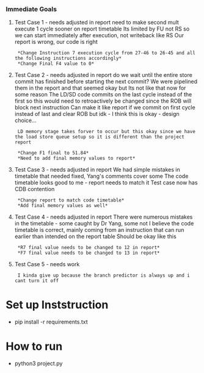 ### Immediate Goals

1) Test Case 1 - needs adjusted in report
        need to make second mult execute 1 cycle sooner on report timetable
        Its limited by FU not RS so we can start immediately after execution, not writeback like RS
        Our report is wrong, our code is right

        *Change Instruction 7 execution cycle from 27-46 to 26-45 and all the following instructions accordingly*
        *Change Final F4 value to 0*

2) Test Case 2 - needs adjusted in report
        do we wait until the entire store commit has finished before starting the next commit?
        We were pipelined them in the report and that seemed okay but Its not like that now for some reason
        The LD/SD code commits on the last cycle instead of the first so this would need to retroactively be changed since the ROB will block next instruction
        Can make it like report if we commit on first cycle instead of last and clear ROB but idk - I think this is okay - design choice...

        LD memory stage takes forver to occur but this okay since we have the load store queue setup so it is different than the project report

        *Change F1 final to 51.84*
        *Need to add final memory values to report*

3) Test Case 3 - needs adjusted in report
        We had simple mistakes in timetable that needed fixed, Yang's comments cover some
        The code timetable looks good to me - report  needs to match it
        Test case now has CDB contention
        
        *Change report to match code timetable*
        *Add final memory values as well*

4) Test Case 4 - needs adjusted in report
        There were numerous mistakes in the timetable - some caught by Dr Yang, some not
        I believe the code timetable is correct, mainly coming from an instruction that can run earlier than intended on the report table
        Should be okay like this

        *R7 final value needs to be changed to 12 in report*
        *F7 final value needs to be changed to 13 in report*

5) Test Case 5 - needs work
        
        I kinda give up because the branch predictor is always up and i cant turn it off


# Set up Inststruction

- pip install -r requirements.txt

# How to run

- python3 project.py
